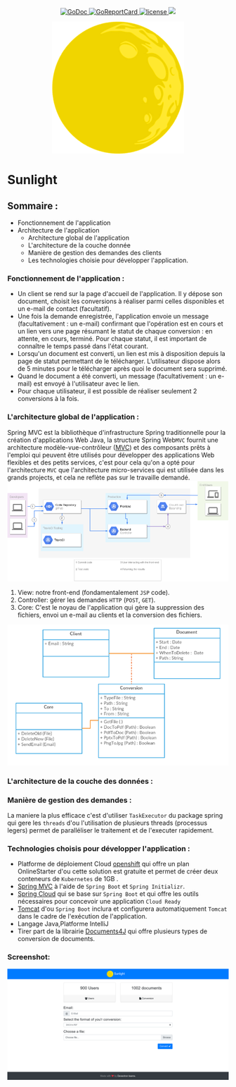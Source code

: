 <p align="center">
  <a href="https://godoc.org/github.com/devectron/sunlight">
    <img src="https://godoc.org/github.com/devectron/sunlight?status.svg" alt="GoDoc">
  </a>
  <a href="https://goreportcard.com/report/github.com/devectron/sunlight">
    <img src="https://goreportcard.com/badge/github.com/devectron/sunlight" alt="GoReportCard">
  </a>
  <a href="https://github.com/devectron/sunlight/blob/master/LICENSE">
    <img src="https://img.shields.io/aur/license/yaourt.svg" alt="license">
  </a>
  <a href="https://travis-ci.com/devectron/sunlight">
    <img src="https://travis-ci.com/devectron/sunlight.svg?branch=master">
  </a>
</p>

<a href="https://stark-wave-19861.herokuapp.com/"><p align="center"><img src="assets/sunlight.png" style="70px"></p></a>
# Sunlight

## Sommaire :
- Fonctionnement de l'application
- Architecture de l'application
  - Architecture global de l'application 
  - L'architecture de la couche donnée
  - Manière de gestion des demandes des clients
  - Les technologies choisie pour développer l'application.
  
### Fonctionnement de l'application :
-	Un client se rend sur la page d'accueil de l'application. Il y dépose son document, choisit les conversions à réaliser parmi celles disponibles et un e-mail de contact (facultatif).
-	Une fois la demande enregistrée, l'application envoie un message (facultativement : un e-mail) confirmant que l'opération est en cours et un lien vers une page résumant le statut de chaque conversion : en attente, en cours, terminé. Pour chaque statut, il est important de connaître le temps passé dans l'état courant.
-	Lorsqu'un document est converti, un lien est mis à disposition depuis la page de statut permettant de le télécharger. L’utilisateur dispose alors de 5 minutes pour le télécharger après quoi le document sera supprimé.
-	Quand le document a été converti, un message (facultativement : un e-mail) est envoyé à l'utilisateur avec le lien.
-	Pour chaque utilisateur, il est possible de réaliser seulement 2 conversions à la fois.

### L'architecture global de l'application :
Spring MVC est la bibliothèque d'infrastructure Spring traditionnelle pour la création d'applications Web Java, la structure Spring Web`MVC` fournit une architecture modèle-vue-contrôleur ([MVC](https://en.wikipedia.org/wiki/Model%E2%80%93view%E2%80%93controller)) et des composants prêts à l'emploi qui peuvent être utilisés pour développer des applications Web flexibles et des petits services, c'est pour cela qu'on a opté pour l'architecture `MVC` que l'architecture micro-services qui est utilisée dans les grands projects, et cela ne reflète pas sur le travaille demandé.
![architecture](assets/archi.png)

1. View: notre front-end (fondamentalement `JSP` code).
2. Controller: gérer les demandes `HTTP` (`POST`, `GET`).
3. Core: C'est le noyau de l'application qui gère la suppression des fichiers, envoi un e-mail au clients et la conversion des fichiers.
 
![class](assets/class.png)

### L'architecture de la couche des données :


### Manière de gestion des demandes :
La maniere la plus efficace c'est d'utiliser `TaskExecutor` du package spring qui gere les `threads` d'ou l'utilisation de plusieurs threads (processus legers) permet de paralléliser le traitement et de l'executer rapidement.

### Technologies choisis pour développer l'application :
- Platforme de déploiement Cloud [openshift](https://openshift.io/) qui offre un plan OnlineStarter d'ou cette solution est gratuite et permet de créer deux conteneurs de `Kubernetes` de 1GB .
- [Spring MVC](https://docs.spring.io/spring/docs/current/spring-framework-reference/web.html) à l'aide de `Spring Boot` et `Spring Initializr`.
- [Spring Cloud](https://spring.io/projects/spring-cloud#overview) qui se base sur `Spring Boot` et qui offre les outils nécessaires pour concevoir une application `Cloud Ready`
- [Tomcat](http://tomcat.apache.org/) d'ou `Spring Boot` inclura et configurera automatiquement `Tomcat` dans le cadre de l'exécution de l'application.
-  Langage Java,Platforme IntelliJ
-  Tirer part de la librairie [Documents4J](http://documents4j.com/) qui offre plusieurs types de conversion de documents.

### Screenshot:
![screenshot](assets/sunlight-screenshot.png)
